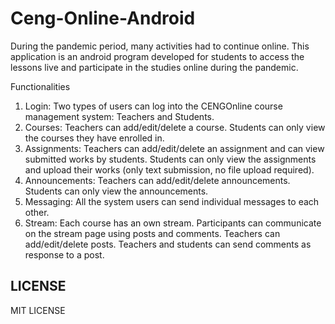 # Ceng-Online-Android

During the pandemic period, many activities had to continue online. This application is an android program developed for students to access the lessons live and participate in the studies online during the pandemic.

Functionalities
1. Login: Two types of users can log into the CENGOnline course management system: Teachers and Students.
2. Courses: Teachers can add/edit/delete a course. Students can only view the courses they have enrolled in.
3. Assignments: Teachers can add/edit/delete an assignment and can view submitted works by students. Students can only view the assignments and upload their works (only text submission, no file upload required).
4. Announcements: Teachers can add/edit/delete announcements. Students can only view the announcements.
5. Messaging: All the system users can send individual messages to each other.
6. Stream: Each course has an own stream. Participants can communicate on the stream page using posts and comments. Teachers can add/edit/delete posts. Teachers and students can send comments as response to a post.

## LICENSE
MIT LICENSE
